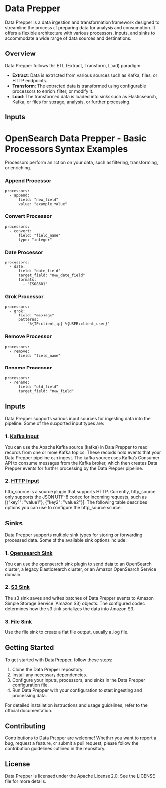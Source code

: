 # Data Prepper

Data Prepper is a data ingestion and transformation framework designed to streamline the process of preparing data for analysis and consumption. It offers a flexible architecture with various processors, inputs, and sinks to accommodate a wide range of data sources and destinations.

## Overview

Data Prepper follows the ETL (Extract, Transform, Load) paradigm:

- **Extract**: Data is extracted from various sources such as Kafka, files, or HTTP endpoints.
- **Transform**: The extracted data is transformed using configurable processors to enrich, filter, or modify it.
- **Load**: The transformed data is loaded into sinks such as Elasticsearch, Kafka, or files for storage, analysis, or further processing.

## Inputs

# OpenSearch Data Prepper - Basic Processors Syntax Examples

Processors perform an action on your data, such as filtering, transforming, or enriching.

### Append Processor
    processors:
      - append:
          field: "new_field"
          value: "example_value"

### Convert Processor
    processors:
      - convert:
          field: "field_name"
          type: "integer"

### Date Processor
    processors:
      - date:
          field: "date_field"
          target_field: "new_date_field"
          formats:
            - "ISO8601"

### Grok Processor
    processors:
      - grok:
          field: "message"
          patterns:
            - "%{IP:client_ip} %{USER:client_user}"

### Remove Processor
    processors:
      - remove:
          field: "field_name"

### Rename Processor
    processors:
      - rename:
          field: "old_field"
          target_field: "new_field"


## Inputs

Data Prepper supports various input sources for ingesting data into the pipeline. Some of the supported input types are:

### 1. [Kafka Input]([https://link-to-kafka-input-docs](https://opensearch.org/docs/latest/data-prepper/pipelines/configuration/sources/kafka/))

You can use the Apache Kafka source (kafka) in Data Prepper to read records from one or more Kafka topics. These records hold events that your Data Prepper pipeline can ingest. The kafka source uses Kafka’s Consumer API to consume messages from the Kafka broker, which then creates Data Prepper events for further processing by the Data Prepper pipeline.

### 2. [HTTP Input]([https://link-to-http-input-docs](https://opensearch.org/docs/latest/data-prepper/pipelines/configuration/sources/http-source/))

http_source is a source plugin that supports HTTP. Currently, http_source only supports the JSON UTF-8 codec for incoming requests, such as [{"key1": "value1"}, {"key2": "value2"}]. The following table describes options you can use to configure the http_source source.

## Sinks

Data Prepper supports multiple sink types for storing or forwarding processed data. Some of the available sink options include:

### 1. [Opensearch Sink]([https://link-to-elasticsearch-sink-docs](https://opensearch.org/docs/latest/data-prepper/pipelines/configuration/sinks/opensearch/))

You can use the opensearch sink plugin to send data to an OpenSearch cluster, a legacy Elasticsearch cluster, or an Amazon OpenSearch Service domain.

### 2. [S3 Sink]([https://link-to-kafka-sink-docs](https://opensearch.org/docs/latest/data-prepper/pipelines/configuration/sinks/s3/))

The s3 sink saves and writes batches of Data Prepper events to Amazon Simple Storage Service (Amazon S3) objects. The configured codec determines how the s3 sink serializes the data into Amazon S3.

### 3. [File Sink]([https://link-to-file-sink-docs](https://opensearch.org/docs/latest/data-prepper/pipelines/configuration/sinks/file/))

Use the file sink to create a flat file output, usually a .log file.

## Getting Started

To get started with Data Prepper, follow these steps:

1. Clone the Data Prepper repository.
2. Install any necessary dependencies.
3. Configure your inputs, processors, and sinks in the Data Prepper configuration file.
4. Run Data Prepper with your configuration to start ingesting and processing data.

For detailed installation instructions and usage guidelines, refer to the official documentation.

## Contributing

Contributions to Data Prepper are welcome! Whether you want to report a bug, request a feature, or submit a pull request, please follow the contribution guidelines outlined in the repository.

## License

Data Prepper is licensed under the Apache License 2.0. See the LICENSE file for more details.
